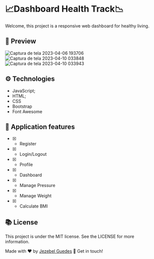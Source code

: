 #  📈Dashboard Health Track📉
Welcome, this project is a responsive web dashboard for healthy living.

##  👀 Preview
![Captura de tela 2023-04-06 193706](https://user-images.githubusercontent.com/75287031/230847161-a9c67bdc-b2b9-4883-a200-946ea269fbcd.png)
![Captura de tela 2023-04-10 033848](https://user-images.githubusercontent.com/75287031/230847188-699f55d7-2a82-4057-a0c3-9469c0bf39a1.png)
![Captura de tela 2023-04-10 033943](https://user-images.githubusercontent.com/75287031/230847271-2c7ad6d4-4adb-4886-a97a-4e7337ad5ed3.png)


## ⚙️ Technologies

- JavaScript;
- HTML;
- CSS
- Bootstrap
- Font Awesome

## 🎯 Application features
  - [x] - Register
  - [x] - Login/Logout
  - [x] - Profile
  - [x] - Dashboard
  - [x] - Manage Pressure
  - [x] - Manage Weight
  - [x] - Calculate BMI
 
## 📚 License
<p>This project is under the MIT license. See the LICENSE for more information.</p>

Made with ♥ by [Jezebel Guedes](https://www.linkedin.com/in/jezebel-guedes/) 👋 Get in touch!

